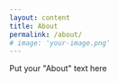 ```yaml
---
layout: content
title: About
permalink: /about/
# image: 'your-image.png'
---
```


Put your "About" text here
